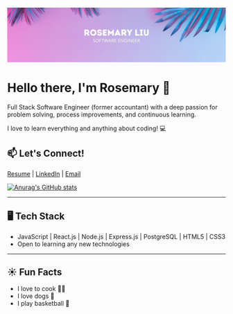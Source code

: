 ![alt text](/banner.jpg)

# Hello there, I'm Rosemary 👋
Full Stack Software Engineer (former accountant) with a deep passion for problem solving, process improvements, and continuous learning.

I love to learn everything and anything about coding! :computer:

## :mailbox: Let's Connect!
[Resume](https://drive.google.com/file/d/1R6A21XvE4a8QAZZrC36wpnocIUJ2lgCz/view?usp=sharing) | [LinkedIn](https://www.linkedin.com/in/rosemaryliang18) |  [Email](mailto:rosemaryliang18@gmail.com)

[![Anurag's GitHub stats](https://github-readme-stats.vercel.app/api?username=rosemary-liang&show_icons=true&theme=material-palenight&hide=contribs,stars)](https://github.com/anuraghazra/github-readme-stats)

***
## :desktop_computer: Tech Stack

* JavaScript | React.js | Node.js | Express.js | PostgreSQL | HTML5 | CSS3
* Open to learning any new technologies

***
## :sunny: Fun Facts

* I love to cook :woman_cook:
* I love dogs :dog:
* I play basketball :basketball:
